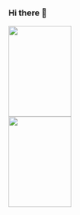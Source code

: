 ### Hi there 👋

<p align="left">
<a href="https://github.com/Enneva">
  <img height="180em" width="50%" src="https://github-readme-stats-eight-theta.vercel.app/api?username=Enneva&show_icons=true&theme=algolia&include_all_commits=true&count_private=true"/>
  <img height="180em" width="50%" src="https://github-readme-stats-eight-theta.vercel.app/api/top-langs/?username=Enneva&layout=compact&langs_count=8&theme=algolia"/>
</a>
</p>
